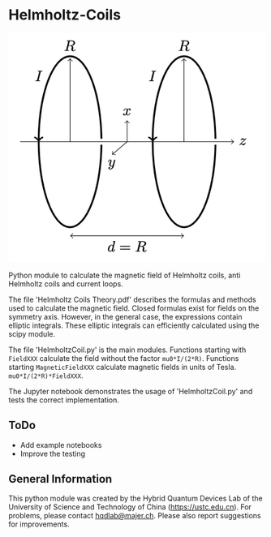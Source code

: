 # Helmholtz-Coils

<img src="HelmholtzCoil.png">

Python module to calculate the magnetic field of Helmholtz coils, anti Helmholtz coils and current loops.

The file 'Helmholtz Coils Theory.pdf' describes the formulas and methods used to calculate the magnetic field. Closed formulas exist for fields on the symmetry axis. However, in the general case, the expressions contain elliptic integrals. These elliptic integrals can efficiently calculated using the scipy module.

The file 'HelmholtzCoil.py' is the main modules. Functions starting with `FieldXXX` calculate the field without the factor `mu0*I/(2*R)`. Functions starting `MagneticFieldXXX` calculate magnetic fields in units of Tesla. `mu0*I/(2*R)*FieldXXX`.

The Jupyter notebook demonstrates the usage of 'HelmholtzCoil.py' and tests the correct implementation.

## ToDo

- Add example notebooks
- Improve the testing

## General Information

This python module was created by the Hybrid Quantum Devices Lab of the University of Science and
Technology of China (https://ustc.edu.cn).
For problems, please contact hqdlab@majer.ch. 
Please also report suggestions for improvements.

